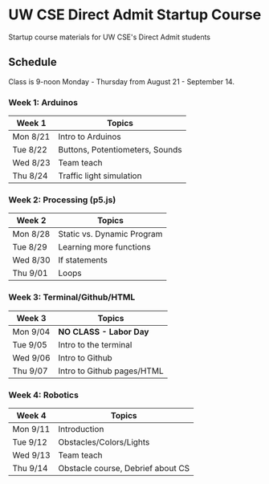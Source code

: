 # UW CSE Direct Admit Startup Course
Startup course materials for UW CSE's Direct Admit students

## Schedule
Class is 9-noon Monday - Thursday from August 21 - September 14.

### Week 1: Arduinos

| Week 1   | Topics
|--------- |----------------
| Mon 8/21 | Intro to Arduinos
| Tue 8/22 | Buttons, Potentiometers, Sounds
| Wed 8/23 | Team teach
| Thu 8/24 | Traffic light simulation

### Week 2: Processing (p5.js) 

| Week 2   | Topics
|--------- |----------------
| Mon 8/28 | Static vs. Dynamic Program
| Tue 8/29 | Learning more functions
| Wed 8/30 | If statements
| Thu 9/01 | Loops

<!--
Assignment Ideas:
1. Susan's Robot
2. Design a Home
3. Interactive Monster
4. Pong
-->

### Week 3: Terminal/Github/HTML

| Week 3   | Topics
|--------- |----------------
| Mon 9/04 | **NO CLASS - Labor Day**
| Tue 9/05 | Intro to the terminal
| Wed 9/06 | Intro to Github
| Thu 9/07 | Intro to Github pages/HTML

### Week 4: Robotics

| Week 4   | Topics
|--------- |----------------
| Mon 9/11 | Introduction
| Tue 9/12 | Obstacles/Colors/Lights
| Wed 9/13 | Team teach
| Thu 9/14 | Obstacle course, Debrief about CS
